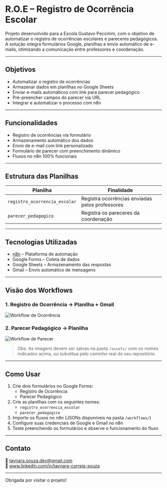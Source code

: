 # R.O.E – Registro de Ocorrência Escolar

Projeto desenvolvido para a Escola Gustavo Peccinini, com o objetivo de automatizar o registro de ocorrências escolares e pareceres pedagógicos.  
A solução integra formulários Google, planilhas e envio automático de e-mails, otimizando a comunicação entre professores e coordenação.

---

## Objetivos

- Automatizar o registro de ocorrências
- Armazenar dados em planilhas no Google Sheets
- Enviar e-mails automáticos com link para parecer pedagógico
- Pré-preencher campos do parecer via URL
- Integrar e automatizar o processo com n8n

---

## Funcionalidades

- Registro de ocorrências via formulário  
- Armazenamento automático dos dados  
- Envio de e-mail com link personalizado  
- Formulário de parecer com preenchimento dinâmico  
- Fluxos no n8n 100% funcionais

---

## Estrutura das Planilhas

| Planilha                    | Finalidade                             |
|----------------------------|----------------------------------------|
| `registro_ocorrencia_escolar` | Registra ocorrências enviadas pelos professores |
| `parecer_pedagogico`          | Registra os pareceres da coordenação         |

---

## Tecnologias Utilizadas

- [n8n](https://n8n.io) – Plataforma de automação
- Google Forms – Coleta de dados
- Google Sheets – Armazenamento das respostas
- Gmail – Envio automático de mensagens

---

## Visão dos Workflows

### 1. Registro de Ocorrência → Planilha + Gmail

![Workflow de Ocorrência](![image](https://github.com/user-attachments/assets/58205234-351e-4c73-9ca0-9cc455521ef7))

### 2. Parecer Pedagógico → Planilha

![Workflow de Parecer](![image](https://github.com/user-attachments/assets/15d98e18-9ac6-45eb-ab3d-bd4c869c7a5d))

> Obs: As imagens devem ser salvas na pasta `/assets/` com os nomes indicados acima, ou substitua pelo caminho real do seu repositório.

---

## Como Usar

1. Crie dois formulários no Google Forms:
   - Registro de Ocorrência
   - Parecer Pedagógico  
2. Crie as planilhas com os seguintes nomes:
   - `registro_ocorrencia_escolar`
   - `parecer_pedagogico`
3. Importe os fluxos no n8n (JSONs disponíveis na pasta `/workflows/`)
4. Configure suas credenciais de Google e Gmail no n8n
5. Teste preenchendo os formulários e observe o funcionamento do fluxo

---

## Contato

📧 taynara.souza.dev@gmail.com  
🔗 www.linkedin.com/in/taynara-correia-souza

---

Obrigada por visitar o projeto!
